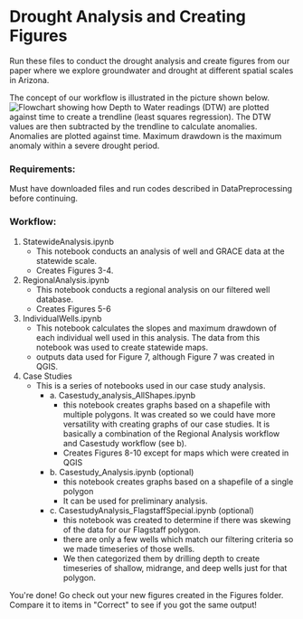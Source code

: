 # Drought Analysis and Creating Figures

Run these files to conduct the drought analysis and create figures from our paper where we explore groundwater and drought at different spatial scales in Arizona.

The concept of our workflow is illustrated in the picture shown below.
![Flowchart showing how Depth to Water readings (DTW) are plotted against time to create a trendline (least squares regression).  The DTW values are then subtracted by the trendline to calculate anomalies.  Anomalies are plotted against time.  Maximum drawdown is the maximum anomaly within a severe drought period.](../../Figures/Figure1.png)

### Requirements:
Must have downloaded files and run codes described in DataPreprocessing before continuing.

### Workflow:
1. StatewideAnalysis.ipynb
    - This notebook conducts an analysis of well and GRACE data at the statewide scale.
    - Creates Figures 3-4.
2. RegionalAnalysis.ipynb
    - This notebook conducts a regional analysis on our filtered well database.
    - Creates Figures 5-6
3. IndividualWells.ipynb
    - This notebook calculates the slopes and maximum drawdown of each individual well used in this analysis.  The data from this notebook was used to create statewide maps.
    - outputs data used for Figure 7, although Figure 7 was created in QGIS.
4. Case Studies
    - This is a series of notebooks used in our case study analysis. <br>
        - a. Casestudy_analysis_AllShapes.ipynb
            - this notebook creates graphs based on a shapefile with multiple polygons.  It was created so we could have more versatility with creating graphs of our case studies.  It is basically a combination of the Regional Analysis workflow and Casestudy workflow (see b). <br>
            - Creates Figures 8-10 except for maps which were created in QGIS
        - b. Casestudy_Analysis.ipynb (optional)
            - this notebook creates graphs based on a shapefile of a single polygon <br>
            - It can be used for preliminary analysis.
        - c. CasestudyAnalysis_FlagstaffSpecial.ipynb (optional)
            - this notebook was created to determine if there was skewing of the data for our Flagstaff polygon.
            - there are only a few wells which match our filtering criteria so we made timeseries of those wells.
            - We then categorized them by drilling depth to create timeseries of shallow, midrange, and deep wells just for that polygon.

You're done!  Go check out your new figures created in the Figures folder.  Compare it to items in "Correct" to see if you got the same output!